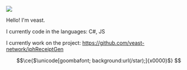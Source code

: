 ![](https://komarev.com/ghpvc/?username=veast-network)

Hello! I'm veast.

I currently code in the languages: C#, JS

I currently work on the project: https://github.com/veast-network/iphReceiptGen

```math
\ce{$\unicode[goombafont; background:url(/star);]{x0000}$}

